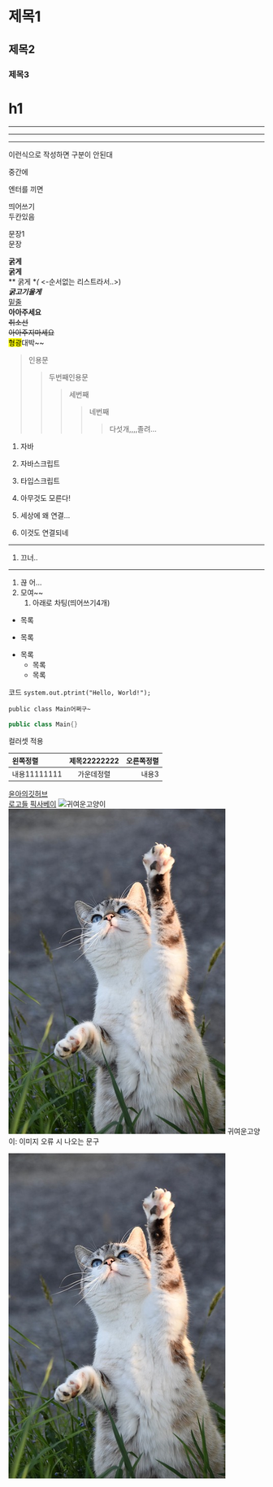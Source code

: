 # 제목1
## 제목2
### 제목3
h1
=====
***
---
___
이런식으로
작성하면 
구분이 안된대

중간에 

엔터를 끼면 

띄어쓰기  
두칸있음 

문장1<br>
문장

**굵게**  
__굵게__  
** 굵게 **(* <-순서없는 리스트라서..>)  
***굵고기울게***  
<u>밑줄</u>  
**아아주세요**  
~~취소선~~  
~~아아주지마세요~~  
<mark>형광</mark>대박~~


>인용문
>>두번째인용문
>>>세번째
>>>>네번째
>>>>>다섯개,,,,졸려...

1. 자바
2. 자바스크립트
3. 타입스크립트
4. 아무것도 모른다!

1. 세상에 왜 연결...
2. 이것도 연결되네
---
1. 끄너.. 
*** 
1. 끊
어...
1. 모여~~  
    1. 아래로 차팅(띄어쓰기4개)
* 목록
- 목록
+ 목록
    * 목록
    - 목록 

코드
`system.out.ptrint("Hello, World!");`
```
public class Main어쩌구~ 
```

```java
public class Main{}
``` 
컬러셋 적용

왼쪽정렬|제목22222222|오른쪽정렬|
|:-|:-:|-:|
|내용11111111|가운데정렬|내용3|

[윤아의깃허브](https://github.dev/kya9505)  
[로고들](https://icons8.com/)
[픽사베이](https://pixabay.com/)
![귀여운고양이](https://cdn.pixabay.com/photo/2020/04/27/09/21/cat-5098930_1280.jpg)
![귀여운고양이](<cat-5098930_640 copy.jpg>)
귀여운고양이: 이미지 오류 시 나오는 문구 

![고양이](<cat-5098930_640.jpg>)